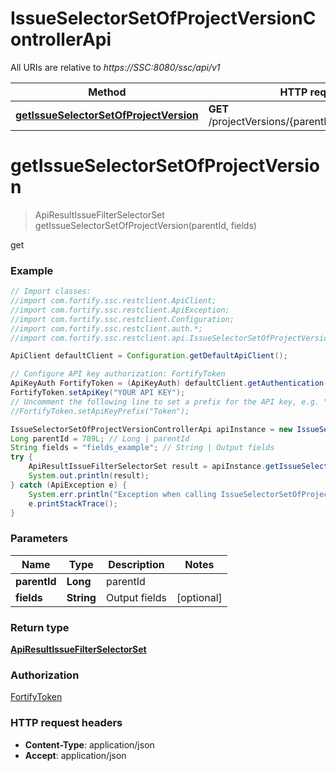# IssueSelectorSetOfProjectVersionControllerApi

All URIs are relative to *https://SSC:8080/ssc/api/v1*

Method | HTTP request | Description
------------- | ------------- | -------------
[**getIssueSelectorSetOfProjectVersion**](IssueSelectorSetOfProjectVersionControllerApi.md#getIssueSelectorSetOfProjectVersion) | **GET** /projectVersions/{parentId}/issueSelectorSet | get


<a name="getIssueSelectorSetOfProjectVersion"></a>
# **getIssueSelectorSetOfProjectVersion**
> ApiResultIssueFilterSelectorSet getIssueSelectorSetOfProjectVersion(parentId, fields)

get

### Example
```java
// Import classes:
//import com.fortify.ssc.restclient.ApiClient;
//import com.fortify.ssc.restclient.ApiException;
//import com.fortify.ssc.restclient.Configuration;
//import com.fortify.ssc.restclient.auth.*;
//import com.fortify.ssc.restclient.api.IssueSelectorSetOfProjectVersionControllerApi;

ApiClient defaultClient = Configuration.getDefaultApiClient();

// Configure API key authorization: FortifyToken
ApiKeyAuth FortifyToken = (ApiKeyAuth) defaultClient.getAuthentication("FortifyToken");
FortifyToken.setApiKey("YOUR API KEY");
// Uncomment the following line to set a prefix for the API key, e.g. "Token" (defaults to null)
//FortifyToken.setApiKeyPrefix("Token");

IssueSelectorSetOfProjectVersionControllerApi apiInstance = new IssueSelectorSetOfProjectVersionControllerApi();
Long parentId = 789L; // Long | parentId
String fields = "fields_example"; // String | Output fields
try {
    ApiResultIssueFilterSelectorSet result = apiInstance.getIssueSelectorSetOfProjectVersion(parentId, fields);
    System.out.println(result);
} catch (ApiException e) {
    System.err.println("Exception when calling IssueSelectorSetOfProjectVersionControllerApi#getIssueSelectorSetOfProjectVersion");
    e.printStackTrace();
}
```

### Parameters

Name | Type | Description  | Notes
------------- | ------------- | ------------- | -------------
 **parentId** | **Long**| parentId |
 **fields** | **String**| Output fields | [optional]

### Return type

[**ApiResultIssueFilterSelectorSet**](ApiResultIssueFilterSelectorSet.md)

### Authorization

[FortifyToken](../README.md#FortifyToken)

### HTTP request headers

 - **Content-Type**: application/json
 - **Accept**: application/json

